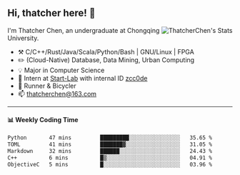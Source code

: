 ## Hi, thatcher here! :wave:

<img align="right" src="https://github-readme-stats.vercel.app/api?username=thatcherchen&title_color=333&text_color=777" alt="ThatcherChen's Stats" >

I'm Thatcher Chen, an undergraduate at Chongqing University.

- :hammer_and_pick:  C/C++/Rust/Java/Scala/Python/Bash | GNU/Linux | FPGA
- :pencil2:  (Cloud-Native) Database, Data Mining, Urban Computing
- :bulb:   Major in Computer Science
- :telescope:  Intern at [Start-Lab](https://github.com/Spatio-Temporal-Lab) with internal ID [zcc0de](https://github.com/zcc0de)
- :seedling:  Runner & Bicycler
- :mailbox: thatcherchen@163.com

---

#### :bar_chart: Weekly Coding Time

<!--START_SECTION:waka-->

```txt
Python       47 mins         █████████░░░░░░░░░░░░░░░░   35.65 %
TOML         41 mins         ███████▓░░░░░░░░░░░░░░░░░   31.05 %
Markdown     32 mins         ██████░░░░░░░░░░░░░░░░░░░   24.43 %
C++          6 mins          █▒░░░░░░░░░░░░░░░░░░░░░░░   04.91 %
ObjectiveC   5 mins          █░░░░░░░░░░░░░░░░░░░░░░░░   03.96 %
```

<!--END_SECTION:waka-->
